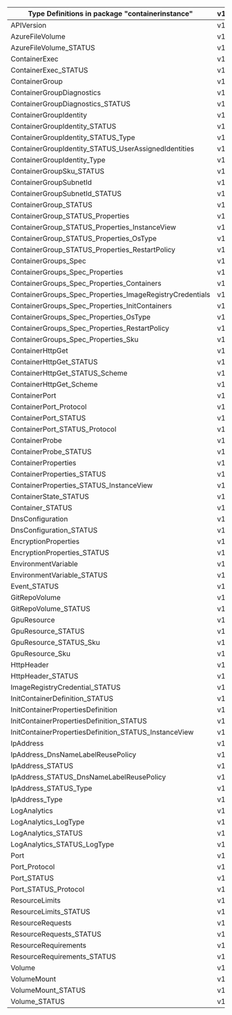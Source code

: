 | Type Definitions in package "containerinstance"          | v1beta20211001 |
|----------------------------------------------------------|----------------|
| APIVersion                                               | v1beta20211001 |
| AzureFileVolume                                          | v1beta20211001 |
| AzureFileVolume_STATUS                                   | v1beta20211001 |
| ContainerExec                                            | v1beta20211001 |
| ContainerExec_STATUS                                     | v1beta20211001 |
| ContainerGroup                                           | v1beta20211001 |
| ContainerGroupDiagnostics                                | v1beta20211001 |
| ContainerGroupDiagnostics_STATUS                         | v1beta20211001 |
| ContainerGroupIdentity                                   | v1beta20211001 |
| ContainerGroupIdentity_STATUS                            | v1beta20211001 |
| ContainerGroupIdentity_STATUS_Type                       | v1beta20211001 |
| ContainerGroupIdentity_STATUS_UserAssignedIdentities     | v1beta20211001 |
| ContainerGroupIdentity_Type                              | v1beta20211001 |
| ContainerGroupSku_STATUS                                 | v1beta20211001 |
| ContainerGroupSubnetId                                   | v1beta20211001 |
| ContainerGroupSubnetId_STATUS                            | v1beta20211001 |
| ContainerGroup_STATUS                                    | v1beta20211001 |
| ContainerGroup_STATUS_Properties                         | v1beta20211001 |
| ContainerGroup_STATUS_Properties_InstanceView            | v1beta20211001 |
| ContainerGroup_STATUS_Properties_OsType                  | v1beta20211001 |
| ContainerGroup_STATUS_Properties_RestartPolicy           | v1beta20211001 |
| ContainerGroups_Spec                                     | v1beta20211001 |
| ContainerGroups_Spec_Properties                          | v1beta20211001 |
| ContainerGroups_Spec_Properties_Containers               | v1beta20211001 |
| ContainerGroups_Spec_Properties_ImageRegistryCredentials | v1beta20211001 |
| ContainerGroups_Spec_Properties_InitContainers           | v1beta20211001 |
| ContainerGroups_Spec_Properties_OsType                   | v1beta20211001 |
| ContainerGroups_Spec_Properties_RestartPolicy            | v1beta20211001 |
| ContainerGroups_Spec_Properties_Sku                      | v1beta20211001 |
| ContainerHttpGet                                         | v1beta20211001 |
| ContainerHttpGet_STATUS                                  | v1beta20211001 |
| ContainerHttpGet_STATUS_Scheme                           | v1beta20211001 |
| ContainerHttpGet_Scheme                                  | v1beta20211001 |
| ContainerPort                                            | v1beta20211001 |
| ContainerPort_Protocol                                   | v1beta20211001 |
| ContainerPort_STATUS                                     | v1beta20211001 |
| ContainerPort_STATUS_Protocol                            | v1beta20211001 |
| ContainerProbe                                           | v1beta20211001 |
| ContainerProbe_STATUS                                    | v1beta20211001 |
| ContainerProperties                                      | v1beta20211001 |
| ContainerProperties_STATUS                               | v1beta20211001 |
| ContainerProperties_STATUS_InstanceView                  | v1beta20211001 |
| ContainerState_STATUS                                    | v1beta20211001 |
| Container_STATUS                                         | v1beta20211001 |
| DnsConfiguration                                         | v1beta20211001 |
| DnsConfiguration_STATUS                                  | v1beta20211001 |
| EncryptionProperties                                     | v1beta20211001 |
| EncryptionProperties_STATUS                              | v1beta20211001 |
| EnvironmentVariable                                      | v1beta20211001 |
| EnvironmentVariable_STATUS                               | v1beta20211001 |
| Event_STATUS                                             | v1beta20211001 |
| GitRepoVolume                                            | v1beta20211001 |
| GitRepoVolume_STATUS                                     | v1beta20211001 |
| GpuResource                                              | v1beta20211001 |
| GpuResource_STATUS                                       | v1beta20211001 |
| GpuResource_STATUS_Sku                                   | v1beta20211001 |
| GpuResource_Sku                                          | v1beta20211001 |
| HttpHeader                                               | v1beta20211001 |
| HttpHeader_STATUS                                        | v1beta20211001 |
| ImageRegistryCredential_STATUS                           | v1beta20211001 |
| InitContainerDefinition_STATUS                           | v1beta20211001 |
| InitContainerPropertiesDefinition                        | v1beta20211001 |
| InitContainerPropertiesDefinition_STATUS                 | v1beta20211001 |
| InitContainerPropertiesDefinition_STATUS_InstanceView    | v1beta20211001 |
| IpAddress                                                | v1beta20211001 |
| IpAddress_DnsNameLabelReusePolicy                        | v1beta20211001 |
| IpAddress_STATUS                                         | v1beta20211001 |
| IpAddress_STATUS_DnsNameLabelReusePolicy                 | v1beta20211001 |
| IpAddress_STATUS_Type                                    | v1beta20211001 |
| IpAddress_Type                                           | v1beta20211001 |
| LogAnalytics                                             | v1beta20211001 |
| LogAnalytics_LogType                                     | v1beta20211001 |
| LogAnalytics_STATUS                                      | v1beta20211001 |
| LogAnalytics_STATUS_LogType                              | v1beta20211001 |
| Port                                                     | v1beta20211001 |
| Port_Protocol                                            | v1beta20211001 |
| Port_STATUS                                              | v1beta20211001 |
| Port_STATUS_Protocol                                     | v1beta20211001 |
| ResourceLimits                                           | v1beta20211001 |
| ResourceLimits_STATUS                                    | v1beta20211001 |
| ResourceRequests                                         | v1beta20211001 |
| ResourceRequests_STATUS                                  | v1beta20211001 |
| ResourceRequirements                                     | v1beta20211001 |
| ResourceRequirements_STATUS                              | v1beta20211001 |
| Volume                                                   | v1beta20211001 |
| VolumeMount                                              | v1beta20211001 |
| VolumeMount_STATUS                                       | v1beta20211001 |
| Volume_STATUS                                            | v1beta20211001 |

